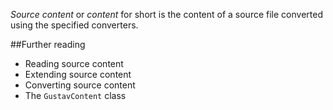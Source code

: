 *Source content* or *content* for short is the content of a source file converted using the specified converters.



##Further reading

+   Reading source content
+   Extending source content
+   Converting source content
+   The `GustavContent` class